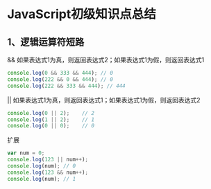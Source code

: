 # JavaScript初级知识点总结

## 1、逻辑运算符短路

&&  如果表达式1为真，则返回表达式2；如果表达式1为假，则返回表达式1
```javascript
console.log(0 && 333 && 444); // 0
console.log(222 && 0 && 444); // 0
console.log(222 && 333 && 444); // 444
```

||  如果表达式1为真，则返回表达式1；如果表达式1为假，则返回表达式2
```javascript
console.log(0 || 2);    // 2
console.log(1 || 2);    // 1
console.log(0 || 0);    // 0
```

扩展
```javascript
var num = 0;
console.log(123 || num++);
console.log(num); // 0
console.log(123 && num++);
console.log(num); // 1
```
